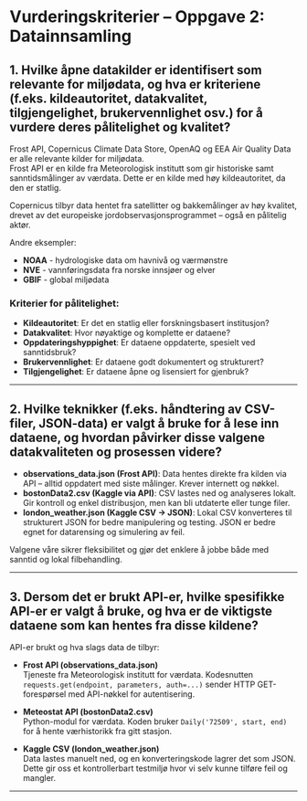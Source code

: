 # Vurderingskriterier – Oppgave 2: Datainnsamling

## 1. Hvilke åpne datakilder er identifisert som relevante for miljødata, og hva er kriteriene (f.eks. kildeautoritet, datakvalitet, tilgjengelighet, brukervennlighet osv.) for å vurdere deres pålitelighet og kvalitet?

Frost API, Copernicus Climate Data Store, OpenAQ og EEA Air Quality Data er alle relevante kilder for miljødata.  
Frost API er en kilde fra Meteorologisk institutt som gir historiske samt sanntidsmålinger av værdata. Dette er en kilde med høy kildeautoritet, da den er statlig.

Copernicus tilbyr data hentet fra satellitter og bakkemålinger av høy kvalitet, drevet av det europeiske jordobservasjonsprogrammet – også en pålitelig aktør.

Andre eksempler:
- **NOAA** - hydrologiske data om havnivå og værmønstre
- **NVE** - vannføringsdata fra norske innsjøer og elver
- **GBIF** - global miljødata

### Kriterier for pålitelighet:
- **Kildeautoritet**: Er det en statlig eller forskningsbasert institusjon?
- **Datakvalitet**: Hvor nøyaktige og komplette er dataene?
- **Oppdateringshyppighet**: Er dataene oppdaterte, spesielt ved sanntidsbruk?
- **Brukervennlighet**: Er dataene godt dokumentert og strukturert?
- **Tilgjengelighet**: Er dataene åpne og lisensiert for gjenbruk?

---

## 2. Hvilke teknikker (f.eks. håndtering av CSV-filer, JSON-data) er valgt å bruke for å lese inn dataene, og hvordan påvirker disse valgene datakvaliteten og prosessen videre?

- **observations_data.json (Frost API)**: Data hentes direkte fra kilden via API – alltid oppdatert med siste målinger. Krever internett og nøkkel.
- **bostonData2.csv (Kaggle via API)**: CSV lastes ned og analyseres lokalt. Gir kontroll og enkel distribusjon, men kan bli utdaterte eller tunge filer.
- **london_weather.json (Kaggle CSV → JSON)**: Lokal CSV konverteres til strukturert JSON for bedre manipulering og testing. JSON er bedre egnet for datarensing og simulering av feil.

Valgene våre sikrer fleksibilitet og gjør det enklere å jobbe både med sanntid og lokal filbehandling.

---

## 3. Dersom det er brukt API-er, hvilke spesifikke API-er er valgt å bruke, og hva er de viktigste dataene som kan hentes fra disse kildene?

API-er brukt og hva slags data de tilbyr:

- **Frost API (observations_data.json)**  
  Tjeneste fra Meteorologisk institutt for værdata. Kodesnutten `requests.get(endpoint, parameters, auth=...)` sender HTTP GET-forespørsel med API-nøkkel for autentisering.

- **Meteostat API (bostonData2.csv)**  
  Python-modul for værdata. Koden bruker `Daily('72509', start, end)` for å hente værhistorikk fra gitt stasjon.

- **Kaggle CSV (london_weather.json)**  
  Data lastes manuelt ned, og en konverteringskode lagrer det som JSON. Dette gir oss et kontrollerbart testmiljø hvor vi selv kunne tilføre feil og mangler.

---
